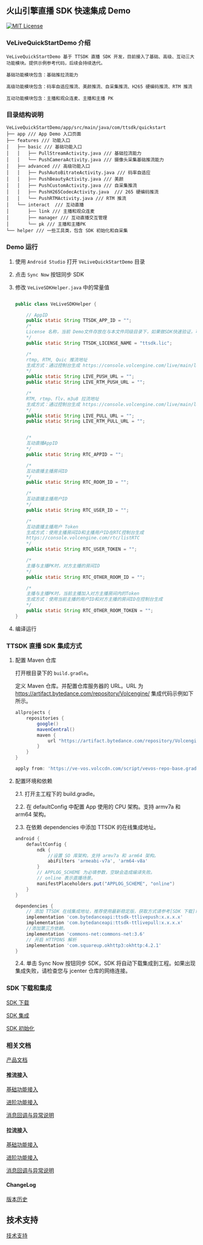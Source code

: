 ## 火山引擎直播 SDK 快速集成 Demo

[![MIT License](https://img.shields.io/badge/license-MIT-green.svg?style=flat)](https://raw.githubusercontent.com/volcengine/VeLiveQuickStartDemo/main/Android/LICENSE)

### VeLiveQuickStartDemo 介绍

    VeLiveQuickStartDemo 基于 TTSDK 直播 SDK 开发，目前接入了基础、高级、互动三大功能模块。提供示例参考代码，后续会持续迭代。
    
    基础功能模块包含：基础推拉流能力
    
    高级功能模块包含：码率自适应推流、美颜推流、自采集推流、H265 硬编码推流、RTM 推流
    
    互动功能模块包含：主播和观众连麦、主播和主播 PK

### 目录结构说明

```tree
VeLiveQuickStartDemo/app/src/main/java/com/ttsdk/quickstart
├── app /// App Demo 入口页面
├── features /// 功能入口
│   ├── basic /// 基础功能入口
│   │   ├── PullStreamActivity.java /// 基础拉流能力
│   │   └── PushCameraActivity.java /// 摄像头采集基础推流能力
│   ├── advanced /// 高级功能入口
│   │   ├── PushAutoBitrateActivity.java /// 码率自适应
│   │   ├── PushBeautyActivity.java /// 美颜 
│   │   ├── PushCustomActivity.java /// 自采集推流
│   │   ├── PushH265CodecActivity.java  /// 265 硬编码推流
│   │   └── PushRTMActivity.java /// RTM 推流
│   └── interact  /// 互动直播
│       ├── link /// 主播和观众连麦
│       ├── manager /// 互动直播交互管理
│       └── pk /// 主播和主播PK
└── helper /// 一些工具类，包含 SDK 初始化和自采集
```

### Demo 运行

1. 使用 `Android Studio` 打开 `VeLiveQuickStartDemo` 目录

2. 点击 `Sync Now` 按钮同步 SDK

3. 修改 `VeLiveSDKHelper.java` 中的常量值

    ```java

    public class VeLiveSDKHelper {

        // AppID
        public static String TTSDK_APP_ID = "";
        /*
        License 名称，当前 Demo文件存放在与本文件同级目录下，如果做SDK快速验证，可直接替换 ttsdk.lic 文件内容
        */
        public static String TTSDK_LICENSE_NAME = "ttsdk.lic";

        /*
        rtmp, RTM, Quic 推流地址
        生成方式：通过控制台生成 https://console.volcengine.com/live/main/locationGenerate
        */
        public static String LIVE_PUSH_URL = "";
        public static String LIVE_RTM_PUSH_URL = "";

        /*
        RTM, rtmp、flv、m3u8 拉流地址
        生成方式：通过控制台生成 https://console.volcengine.com/live/main/locationGenerate
        */
        public static String LIVE_PULL_URL = "";
        public static String LIVE_RTM_PULL_URL = "";


        /*
        互动直播AppID
        */
        public static String RTC_APPID = "";

        /*
        互动直播主播房间ID
        */
        public static String RTC_ROOM_ID = "";

        /*
        互动直播主播用户ID
        */
        public static String RTC_USER_ID = "";

        /*
        互动直播主播用户 Token
        生成方式：使用主播房间ID和主播用户ID在RTC控制台生成
        https://console.volcengine.com/rtc/listRTC
        */
        public static String RTC_USER_TOKEN = "";

        /*
        主播与主播PK时，对方主播的房间ID
        */
        public static String RTC_OTHER_ROOM_ID = "";

        /*
        主播与主播PK时，当前主播加入对方主播房间内的Token
        生成方式：使用当前主播的用户ID和对方主播的房间ID在控制台生成
        */
        public static String RTC_OTHER_ROOM_TOKEN = "";
    }
    ```

4. 编译运行

### TTSDK 直播 SDK 集成方式

1. 配置 Maven 仓库

    打开根目录下的 `build.gradle`。

    定义 Maven 仓库。并配置仓库服务器的 URL。URL 为 <https://artifact.bytedance.com/repository/Volcengine/> 集成代码示例如下所示。

    ```gradle
    allprojects {
        repositories {
            google()
            mavenCentral()
            maven {
                url "https://artifact.bytedance.com/repository/Volcengine/" // volc public maven repo
            }
        }
    }

    apply from: 'https://ve-vos.volccdn.com/script/vevos-repo-base.gradle'
    ```

2. 配置环境和依赖

    2.1. 打开主工程下的 build.gradle。

    2.2. 在 defaultConfig 中配置 App 使用的 CPU 架构。支持 armv7a 和 arm64 架构。

    2.3. 在依赖 dependencies 中添加 TTSDK 的在线集成地址。

    ```gradle
    android {
        defaultConfig {
            ndk {
                //设置 SO 库架构，支持 armv7a 和 arm64 架构。
                abiFilters 'armeabi-v7a', 'arm64-v8a'
            }
            // APPLOG_SCHEME 为必填参数，空缺会造成编译失败。
            // online 表示直播场景。
            manifestPlaceholders.put("APPLOG_SCHEME", "online")
        }
    }

    dependencies {
        // 添加 TTSDK 在线集成地址，推荐使用最新稳定版，获取方式请参考[SDK 下载]章节
        implementation 'com.bytedanceapi:ttsdk-ttlivepush:x.x.x.x'
        implementation 'com.bytedanceapi:ttsdk-ttlivepull:x.x.x.x'
        //添加第三方依赖。
        implementation 'commons-net:commons-net:3.6'
        // 开启 HTTPDNS 解析
        implementation 'com.squareup.okhttp3:okhttp:4.2.1'
    }
    ```

    2.4. 单击 Sync Now 按钮同步 SDK，SDK 将自动下载集成到工程。如果出现集成失败，请检查您与 jcenter 仓库的网络连接。

### SDK 下载和集成

[SDK 下载](https://www.volcengine.com/docs/6469/81447)

[SDK 集成](https://www.volcengine.com/docs/6469/81445)

[SDK 初始化](https://www.volcengine.com/docs/6469/119124)

### 相关文档

[产品文档](https://www.volcengine.com/docs/6469/76298)

#### 推流接入
[基础功能接入](https://www.volcengine.com/docs/6469/85694)

[进阶功能接入](https://www.volcengine.com/docs/6469/81475)

[消息回调与异常说明](https://www.volcengine.com/docs/6469/81478)

#### 拉流接入

[基础功能接入](https://www.volcengine.com/docs/6469/95393)

[进阶功能接入](https://www.volcengine.com/docs/6469/95391)

[消息回调与异常说明](https://www.volcengine.com/docs/6469/95392)

#### ChangeLog

[版本历史](https://www.volcengine.com/docs/6469/124692)

## 技术支持

[技术支持](https://www.volcengine.com/contact/product)
